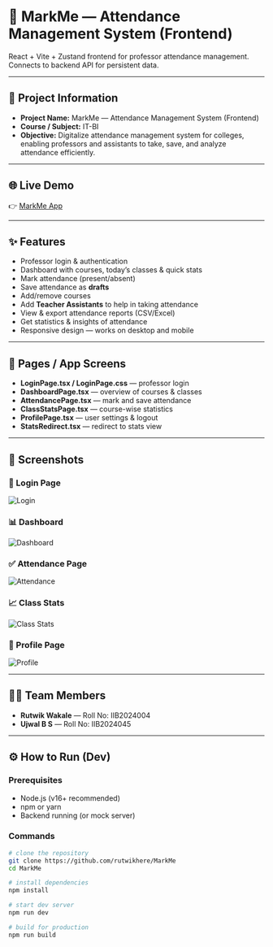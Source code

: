 # 📘 MarkMe — Attendance Management System (Frontend)

React + Vite + Zustand frontend for professor attendance management. Connects to backend API for persistent data.

---

## 🔹 Project Information
- **Project Name:** MarkMe — Attendance Management System (Frontend)  
- **Course / Subject:** IT-BI  
- **Objective:** Digitalize attendance management system for colleges, enabling professors and assistants to take, save, and analyze attendance efficiently.  

---

## 🌐 Live Demo
👉 [MarkMe App](https://mark-me-eta.vercel.app)  

---

## ✨ Features
- Professor login & authentication  
- Dashboard with courses, today’s classes & quick stats  
- Mark attendance (present/absent)  
- Save attendance as **drafts**  
- Add/remove courses  
- Add **Teacher Assistants** to help in taking attendance  
- View & export attendance reports (CSV/Excel)  
- Get statistics & insights of attendance  
- Responsive design — works on desktop and mobile  

---

## 📄 Pages / App Screens
- **LoginPage.tsx / LoginPage.css** — professor login  
- **DashboardPage.tsx** — overview of courses & classes  
- **AttendancePage.tsx** — mark and save attendance  
- **ClassStatsPage.tsx** — course-wise statistics  
- **ProfilePage.tsx** — user settings & logout  
- **StatsRedirect.tsx** — redirect to stats view  

---

## 📸 Screenshots

### 🔑 Login Page
![Login](screenshots/login.png)

### 📊 Dashboard
![Dashboard](screenshots/dashboard.png)

### ✅ Attendance Page
![Attendance](screenshots/attendance.png)

### 📈 Class Stats
![Class Stats](screenshots/classstats.png)

### 👤 Profile Page
![Profile](screenshots/profile.png)

---

## 👨‍💻 Team Members
- **Rutwik Wakale** — Roll No: IIB2024004  
- **Ujwal B S** — Roll No: IIB2024045

---

## ⚙️ How to Run (Dev)

### Prerequisites
- Node.js (v16+ recommended)  
- npm or yarn  
- Backend running (or mock server)  

### Commands
```bash
# clone the repository
git clone https://github.com/rutwikhere/MarkMe
cd MarkMe

# install dependencies
npm install

# start dev server
npm run dev

# build for production
npm run build
